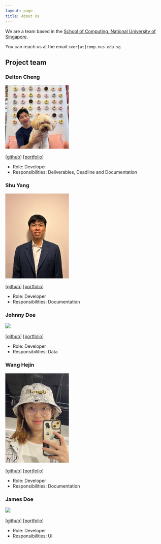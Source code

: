 ```yaml
---
layout: page
title: About Us
---
```


We are a team based in the [School of Computing, National University of Singapore](http://www.comp.nus.edu.sg).

You can reach us at the email `seer[at]comp.nus.edu.sg`

## Project team

### Delton Cheng

<img src="images/deltoncheng.png" width="200px">

[[github](https://github.com/DeltonCheng)]
[[portfolio](team/deltoncheng.md)]

* Role: Developer
* Responsibilities: Deliverables, Deadline and Documentation

### Shu Yang

<img src="images/shuyang.png" width="200px">

[[github](http://github.com/shuyangk)]
[[portfolio](team/shuyangk.md)]

* Role: Developer
* Responsibilities: Documentation

### Johnny Doe

<img src="images/johndoe.png" width="200px">

[[github](http://github.com/johndoe)] [[portfolio](team/johndoe.md)]

* Role: Developer
* Responsibilities: Data

### Wang Hejin

<img src="images/wanghejin.png" width="200px">

[[github](http://github.com/wanghejin)]
[[portfolio](team/wanghejin.md)]

* Role: Developer
* Responsibilities: Documentation

### James Doe

<img src="images/johndoe.png" width="200px">

[[github](http://github.com/johndoe)]
[[portfolio](team/johndoe.md)]

* Role: Developer
* Responsibilities: UI
